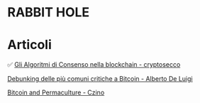 # RABBIT HOLE

# Articoli

✅ [Gli Algoritmi di Consenso nella blockchain - cryptosecco](https://danilogiudice.medium.com/gli-algoritmi-di-consenso-nella-blockchain-9a204de4424d)

[Debunking delle più comuni critiche a Bitcoin - Alberto De Luigi](https://www.albertodeluigi.com/2021/04/30/debunking-critiche-bitcoin/#A3)

[Bitcoin and Permaculture - Czino](https://www.citadel21.com/bitcoin-and-permaculture)
